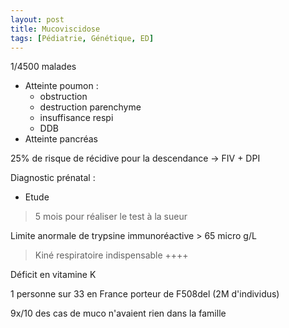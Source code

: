 ```yaml
---
layout: post
title: Mucoviscidose
tags: [Pédiatrie, Génétique, ED]
---
```


1/4500 malades

- Atteinte poumon :
  - obstruction
  - destruction parenchyme
  - insuffisance respi
  - DDB
- Atteinte pancréas

25% de risque de récidive pour la descendance
-> FIV + DPI

Diagnostic prénatal :
- Etude

> 5 mois pour réaliser le test à la sueur

Limite anormale de trypsine immunoréactive > 65 micro g/L

> Kiné respiratoire indispensable ++++

Déficit en vitamine K

1 personne sur 33 en France porteur de F508del (2M d'individus)

9x/10 des cas de muco n'avaient rien dans la famille
